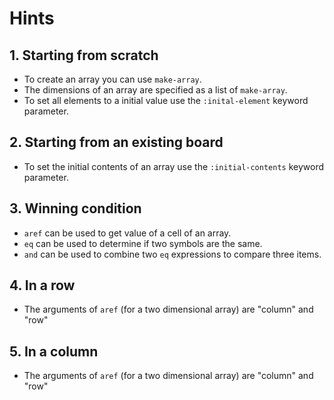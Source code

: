 # Hints

## 1. Starting from scratch

- To create an array you can use `make-array`.
- The dimensions of an array are specified as a list of `make-array`.
- To set all elements to a initial value use the `:inital-element` keyword parameter.

## 2. Starting from an existing board

- To set the initial contents of an array use the `:initial-contents` keyword parameter.

## 3. Winning condition

- `aref` can be used to get value of a cell of an array.
- `eq` can be used to determine if two symbols are the same.
- `and` can be used to combine two `eq` expressions to compare three items.

## 4. In a row

- The arguments of `aref` (for a two dimensional array) are "column" and "row"

## 5. In a column

- The arguments of `aref` (for a two dimensional array) are "column" and "row"